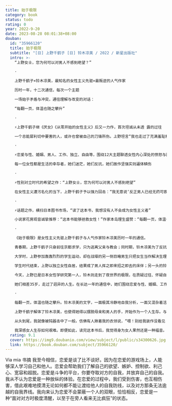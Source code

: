 ```yaml
---
title: 始于极限
category: book
status: todo
rating: 0
year: 2022-9-20
date: 2023-08-28 08:01:38+08:00
douban:
  id: "35966120"
  title: 始于极限
  subtitle: "[日] 上野千鹤子 [日] 铃木凉美 / 2022 / 新星出版社"
  intro: >-
    “上野女士，您为何可以对男人不感到绝望？”

    ·

    上野千鹤子×铃木凉美，最知名的女性主义先驱×最叛逆的人气作家

    历时一年，十二次通信，每次一个主题

    一场始于矛盾与冲突，通往理解与改变的对话：

    “每翻一页，体温也随之攀升”

    ·

    ⚡上野千鹤子继《厌女》《从零开始的女性主义》后又一力作，首次坦诚从未透 露的过往

    一个总能犀利切中要害的人，或许也曾被自己的刀锋所伤。上野坦言“我也走过了充满羞耻和失败的人生”

    ·

    ⚡恋爱与性、婚姻、男人、工作、独立、自由等，围绕12大主题聊透女性内心深处的愤怒与困境

    每一位女性都是生活的幸存者，她们迷茫，她们反抗，她们故作坚强实则遍体鳞伤

    ·

    ⚡性别对立时代的希望之作：“上野女士，您为何可以对男人不感到绝望”

    在女性主义遭污名化的当下，上野千鹤子予以强力回击：“我无意说‘反正男人已经无药可救了’。

    ·

    ⚡话题之作，横扫日本图书市场，“读了这本书，我想没有人不会成为女性主义者”

    小说家花房观音诚挚推荐：“这本书能够拯救女性！”作家本岛理生盛赞：“每翻一页，体温也随之攀升。”

    ·

    《始于极限》是女性主义先驱上野千鹤子与人气作家铃木凉美历时一年的通信。

    青春期，上野千鹤子只身前往京都求学，只为逃离父亲与教会；同时期，铃木凉美为了反抗父母，一脚踏入出卖身体的世界。

    大学时，上野参加轰轰烈烈的学生运动，却在战壕的另一侧目睹男生只把女生当作解决生理问题的工具；铃木就读于日本最好的私立大学，却要在夜世界寻求自身的价值。

    学生时代结束，上野以独立女性自居，结果成了男人挥之即来招之即去的床伴；另一头的铃木开始书写夜世界的魅惑与肮脏，时常遭受来自女性的抨击与批判。

    今天，上野已是日本女性学研究第一人，铃木则走到了夜世界的极限，在质疑过往、怀疑自己的同时，犹豫着下一步如何迈出。

    她们相差35岁，走过了迥异的人生。在长达一年的通信中，她们围绕恋爱与性、婚姻、工作、独立、男人等话题，把话语的利剑刺向对方，也刺向了自己。

    ·

    每翻一页，体温也随之攀升。铃木凉美的文字，一面极其冷静地自我分析，一面又混杂着活生生的真心话，隐现着无法否定的感情。——作家岛本理生

    上野千鹤子解体了铃木凉美，也使得她得以摆脱母亲和男人的手，开始作为一个人生存。与此同时，这本书也是上野千鹤子向包括我在内的众多女性伸出的双手。这本书能够拯救女性。——小说家花房观音

    从头到尾，我就像被钝器击中了一般。仿佛有人揪着我的衣领说，“喂！别给我装作没看见！”读了这本书，我想没有女性不会成为女性主义者。——亚马逊读者

    我深感女人生存如何艰难。即便如此，读完这本书后，我觉得身为女人果然还是一种福音。——国际政治学家三浦瑠丽
  rating: 9.1
  cover: https://img9.doubanio.com/view/subject/l/public/s34300626.jpg
  link: https://book.douban.com/subject/35966120/
---
```


Via mia 书摘
我至今相信，恋爱是谈了比不谈好。因为在恋爱的游戏场上，人能够深人学习自己和他人。恋爱会帮助我们了解自己的欲望、嫉妒、控制欲、利己心、宽容和超脱。恋爱是斗争的平台，你要夺取对方的自我，并放弃自己的自我。我从不认为恋爱是一种放纵的体验。在恋爱的过程中，我们受到伤害，也互相伤害，借此艰难地摸清无论如何都不能让渡给他人的自我防线，以及对方那条无法逾越的自我界线。我向来认为恋爱不会蒙蔽一个人的双眼，恰恰相反，恋爱是一种“面对对方时极度清醒，以至于在旁人看来无比疯狂”的状态。
